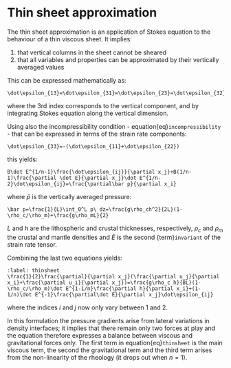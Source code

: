 # Thin sheet approximation

The thin sheet approximation is an application of Stokes equation to the behaviour of a thin viscous sheet. It implies:
1. that vertical columns in the sheet cannot be sheared
2. that all variables and properties can be approximated by their vertically averaged values

This can be expressed mathematically as:
```{math}
\dot\epsilon_{13}=\dot\epsilon_{31}=\dot\epsilon_{23}=\dot\epsilon_{32}=0
```
where the 3rd index corresponds to the vertical component, and by integrating Stokes equation along the vertical dimension.

Using also the incompressibility condition - equation{eq}`incompressibility` -  that can be expressed in terms of the strain rate components:
```{math}
\dot\epsilon_{33}=-(\dot\epsilon_{11}+\dot\epsilon_{22})
```
this yields:
```{math}
B\dot E^{1/n-1}\frac{\dot\epsilon_{ij}}{\partial x_j}+B(1/n-1)\frac{\partial \dot E}{\partial x_j}\dot E^{1/n-2}\dot\epsilon_{ij}=\frac{\partial\bar p}{\partial x_i}
```
where $\bar p$ is the vertically averaged pressure:
```{math}
\bar p=\frac{1}{L}\int_0^L p\ dz=\frac{g\rho_ch^2}{2L}(1-\rho_c/\rho_m)+\frac{g\rho_mL}{2}
```
$L$ and $h$ are the lithospheric and crustal thicknesses, respectively, $\rho_c$ and $\rho_m$ the crustal and mantle densities and $\dot E$ is the second {term}`invariant` of the strain rate tensor.

Combining the last two equations yields:
```{math}
:label: thinsheet
\frac{1}{2}\frac{\partial}{\partial x_j}(\frac{\partial u_j}{\partial x_i}+\frac{\partial u_i}{\partial x_j})=\frac{g\rho_c h}{BL}(1-\rho_c/\rho_m)\dot E^{1-1/n}\frac{\partial h}{\partial x_i}+(1-1/n)\dot E^{-1}\frac{\partial\dot E}{\partial x_j}\dot\epsilon_{ij}
```
where the indices $i$ and $j$ now only vary between 1 and 2.

In this formulation the pressure gradients arise from lateral variations in density interfaces; it implies that there remain only two forces at play and the equation therefore expresses a balance between viscous and gravitational forces only. The first term in equation{eq}`thinsheet` is the main viscous term, the second the gravitational term and the third term arises from the non-linearity of the rheology (it drops out when $n=1$).
